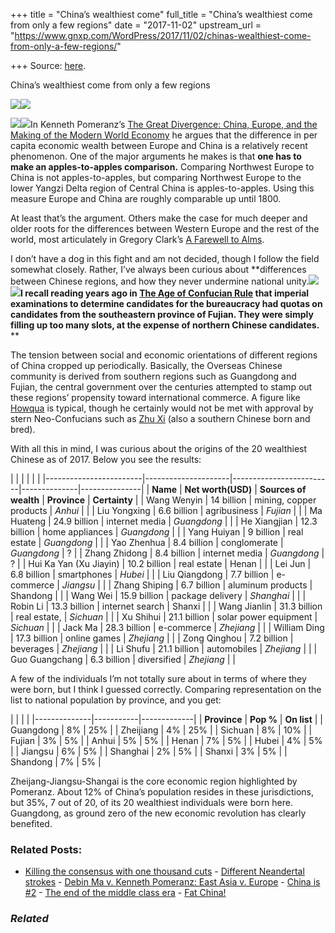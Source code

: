 +++
title = "China’s wealthiest come"
full_title = "China’s wealthiest come from only a few regions"
date = "2017-11-02"
upstream_url = "https://www.gnxp.com/WordPress/2017/11/02/chinas-wealthiest-come-from-only-a-few-regions/"

+++
Source: [here](https://www.gnxp.com/WordPress/2017/11/02/chinas-wealthiest-come-from-only-a-few-regions/).

China’s wealthiest come from only a few regions

[![](https://i0.wp.com/www.gnxp.com/WordPress/wp-content/uploads/2017/11/China-GDP-ranking-by-province-2010-map.jpg?resize=600%2C486)![](https://i0.wp.com/www.gnxp.com/WordPress/wp-content/uploads/2017/11/China-GDP-ranking-by-province-2010-map.jpg?resize=600%2C486)](http://www.geocurrents.info/gc-maps/geocurrents-maps-by-country/geocurrents-maps-of-china)

[![](https://i0.wp.com/www.gnxp.com/WordPress/wp-content/uploads/2017/11/the_great_divergence.jpeg?resize=182%2C278)![](https://i0.wp.com/www.gnxp.com/WordPress/wp-content/uploads/2017/11/the_great_divergence.jpeg?resize=182%2C278)](https://www.amazon.com/exec/obidos/ASIN/0691090106/geneexpressio-20)In Kenneth Pomeranz’s [The Great Divergence: China, Europe, and the Making of the Modern World Economy](https://www.amazon.com/exec/obidos/ASIN/0691090106/geneexpressio-20) he argues that the difference in per capita economic wealth between Europe and China is a relatively recent phenomenon. One of the major arguments he makes is that **one has to make an apples-to-apples comparison.** Comparing Northwest Europe to China is not apples-to-apples, but comparing Northwest Europe to the lower Yangzi Delta region of Central China is apples-to-apples. Using this measure Europe and China are roughly comparable up until 1800.

At least that’s the argument. Others make the case for much deeper and older roots for the differences between Western Europe and the rest of the world, most articulately in Gregory Clark’s [A Farewell to Alms](https://www.amazon.com/exec/obidos/ASIN/0691141282/geneexpressio-20).

I don’t have a dog in this fight and am not decided, though I follow the field somewhat closely. Rather, I’ve always been curious about **differences between Chinese regions, and how they never undermine national unity.[![](https://i0.wp.com/www.gnxp.com/WordPress/wp-content/uploads/2017/11/theageofconfucanrule.jpeg?resize=182%2C277)![](https://i0.wp.com/www.gnxp.com/WordPress/wp-content/uploads/2017/11/theageofconfucanrule.jpeg?resize=182%2C277)](https://www.amazon.com/exec/obidos/ASIN/0674062027/geneexpressio-20)**I recall reading years ago in [The Age of Confucian Rule](https://www.amazon.com/exec/obidos/ASIN/0674062027/geneexpressio-20) that imperial examinations to determine candidates for the bureaucracy had quotas on candidates from the southeastern province of Fujian. They were simply filling up too many slots, at the expense of northern Chinese candidates.**  
**

The tension between social and economic orientations of different regions of China cropped up periodically. Basically, the Overseas Chinese community is derived from southern regions such as Guangdong and Fujian, the central government over the centuries attempted to stamp out these regions’ propensity toward international commerce. A figure like [Howqua](https://en.wikipedia.org/wiki/Howqua#Biography) is typical, though he certainly would not be met with approval by stern Neo-Confucians such as [Zhu Xi](https://en.wikipedia.org/wiki/Zhu_Xi) (also a southern Chinese born and bred).

With all this in mind, I was curious about the origins of the 20 wealthiest Chinese as of 2017. Below you see the results:

|                        |                     |                         |              |               | |------------------------|---------------------|-------------------------|--------------|---------------| | **Name**               | **Net worth(USD)** | **Sources of wealth**   | **Province** | **Certainty** | | Wang Wenyin            | 14 billion          | mining, copper products | *Anhui*      |              | | Liu Yongxing           | 6.6 billion         | agribusiness            | *Fujian*     |              | | Ma Huateng             | 24.9 billion        | internet media          | *Guangdong*  |              | | He Xiangjian           | 12.3 billion        | home appliances         | *Guangdong*  |              | | Yang Huiyan            | 9 billion           | real estate             | *Guangdong*  |              | | Yao Zhenhua            | 8.4 billion         | conglomerate            | *Guangdong*  | ?             | | Zhang Zhidong          | 8.4 billion         | internet media          | *Guangdong*  | ?             | | Hui Ka Yan (Xu Jiayin) | 10.2 billion        | real estate             | Henan        |              | | Lei Jun                | 6.8 billion         | smartphones             | *Hubei*      |              | | Liu Qiangdong          | 7.7 billion         | e-commerce              | *Jiangsu*    |              | | Zhang Shiping          | 6.7 billion         | aluminum products       | Shandong     |              | | Wang Wei               | 15.9 billion        | package delivery        | *Shanghai*   |              | | Robin Li               | 13.3 billion        | internet search         | Shanxi       |              | | Wang Jianlin           | 31.3 billion        | real estate,            | *Sichuan*    |              | | Xu Shihui              | 21.1 billion        | solar power equipment   | *Sichuan*    |              | | Jack Ma                | 28.3 billion        | e-commerce              | *Zhejiang*   |              | | William Ding           | 17.3 billion        | online games            | *Zhejiang*   |              | | Zong Qinghou           | 7.2 billion         | beverages               | *Zhejiang*   |              | | Li Shufu               | 21.1 billion        | automobiles             | *Zhejiang*   |              | | Guo Guangchang         | 6.3 billion         | diversified             | *Zhejiang*   |               |

A few of the individuals I’m not totally sure about in terms of where they were born, but I think I guessed correctly. Comparing representation on the list to national population by province, and you get:

|              |           |             | |--------------|-----------|-------------| | **Province** | **Pop %** | **On list** | | Guangdong    | 8%        | 25%         | | Zheijiang    | 4%        | 25%         | | Sichuan      | 8%        | 10%         | | Fujian       | 3%        | 5%          | | Anhui        | 5%        | 5%          | | Henan        | 7%        | 5%          | | Hubei        | 4%        | 5%          | | Jiangsu      | 6%        | 5%          | | Shanghai     | 2%        | 5%          | | Shanxi       | 3%        | 5%          | | Shandong     | 7%        | 5%          |

Zheijang-Jiangsu-Shangai is the core economic region highlighted by Pomeranz. About 12% of China’s population resides in these jurisdictions, but 35%, 7 out of 20, of its 20 wealthiest individuals were born here. Guangdong, as ground zero of the new economic revolution has clearly benefited.

### Related Posts:

- [Killing the consensus with one thousand
  cuts](https://www.gnxp.com/WordPress/2008/07/30/killing-the-consensus-with-one-thousand-cuts/) - [Different Neandertal
  strokes](https://www.gnxp.com/WordPress/2011/03/21/different-neandertal-strokes/) - [Debin Ma v. Kenneth Pomeranz: East Asia v.
  Europe](https://www.gnxp.com/WordPress/2008/08/19/debin-ma-v-kenneth-pomeranz-east-asia-v-europe/) - [China is \#2](https://www.gnxp.com/WordPress/2010/08/16/china-is-2/) - [The end of the middle class
  era](https://www.gnxp.com/WordPress/2014/09/22/the-end-of-the-middle-class-era/) - [Fat China!](https://www.gnxp.com/WordPress/2011/03/02/fat-china/)

### *Related*

[](https://www.addtoany.com/add_to/facebook?linkurl=https%3A%2F%2Fwww.gnxp.com%2FWordPress%2F2017%2F11%2F02%2Fchinas-wealthiest-come-from-only-a-few-regions%2F&linkname=China%E2%80%99s%20wealthiest%20come%20from%20only%20a%20few%20regions "Facebook")[](https://www.addtoany.com/add_to/twitter?linkurl=https%3A%2F%2Fwww.gnxp.com%2FWordPress%2F2017%2F11%2F02%2Fchinas-wealthiest-come-from-only-a-few-regions%2F&linkname=China%E2%80%99s%20wealthiest%20come%20from%20only%20a%20few%20regions "Twitter")[](https://www.addtoany.com/add_to/email?linkurl=https%3A%2F%2Fwww.gnxp.com%2FWordPress%2F2017%2F11%2F02%2Fchinas-wealthiest-come-from-only-a-few-regions%2F&linkname=China%E2%80%99s%20wealthiest%20come%20from%20only%20a%20few%20regions "Email")[](https://www.addtoany.com/share)
